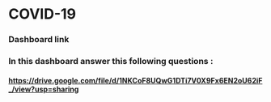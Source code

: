 # COVID-19
###  Dashboard link
### In this dashboard answer this following questions :
#### https://drive.google.com/file/d/1NKCoF8UQwG1DTi7V0X9Fx6EN2oU62iF_/view?usp=sharing
